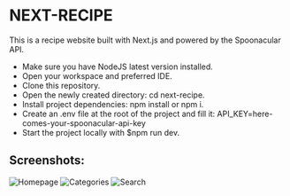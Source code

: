 # NEXT-RECIPE

This is a recipe website built with Next.js and powered by the Spoonacular API.

 - Make sure you have NodeJS latest version installed.
 - Open your workspace and preferred IDE.
 - Clone this repository.
 - Open the newly created directory: cd next-recipe.
 - Install project dependencies: npm install or npm i.
 - Create an .env file at the root of the project and fill it: 
     API_KEY=here-comes-your-spoonacular-api-key
 - Start the project locally with $npm run dev.

## Screenshots:
 ![Homepage](https://github.com/antoniojosegteixeira/next-recipe/blob/main/screenshots/Screenshot_1.jpg?raw=true)
 ![Categories](https://github.com/antoniojosegteixeira/next-recipe/blob/main/screenshots/Screenshot_2.jpg?raw=true)
 ![Search](https://github.com/antoniojosegteixeira/next-recipe/blob/main/screenshots/Screenshot_4.png?raw=true)
